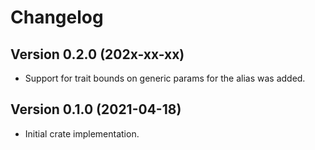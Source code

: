 # Changelog

## Version 0.2.0 (202x-xx-xx)

- Support for trait bounds on generic params for the alias was added.

## Version 0.1.0 (2021-04-18)

- Initial crate implementation.

